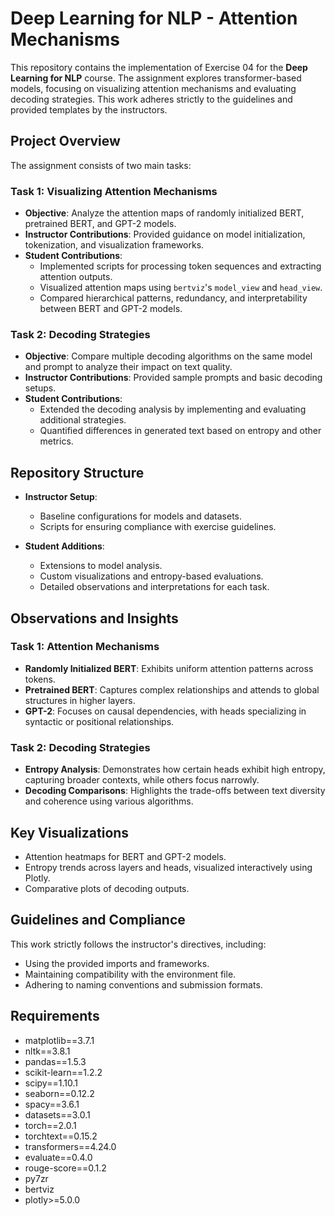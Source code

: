 # Deep Learning for NLP - Attention Mechanisms

This repository contains the implementation of Exercise 04 for the **Deep Learning for NLP** course. The assignment explores transformer-based models, focusing on visualizing attention mechanisms and evaluating decoding strategies. This work adheres strictly to the guidelines and provided templates by the instructors.

## Project Overview

The assignment consists of two main tasks:

### Task 1: Visualizing Attention Mechanisms

- **Objective**: Analyze the attention maps of randomly initialized BERT, pretrained BERT, and GPT-2 models.
- **Instructor Contributions**: Provided guidance on model initialization, tokenization, and visualization frameworks.
- **Student Contributions**:
  - Implemented scripts for processing token sequences and extracting attention outputs.
  - Visualized attention maps using `bertviz`'s `model_view` and `head_view`.
  - Compared hierarchical patterns, redundancy, and interpretability between BERT and GPT-2 models.

### Task 2: Decoding Strategies

- **Objective**: Compare multiple decoding algorithms on the same model and prompt to analyze their impact on text quality.
- **Instructor Contributions**: Provided sample prompts and basic decoding setups.
- **Student Contributions**:
  - Extended the decoding analysis by implementing and evaluating additional strategies.
  - Quantified differences in generated text based on entropy and other metrics.

## Repository Structure

- **Instructor Setup**:
  - Baseline configurations for models and datasets.
  - Scripts for ensuring compliance with exercise guidelines.

- **Student Additions**:
  - Extensions to model analysis.
  - Custom visualizations and entropy-based evaluations.
  - Detailed observations and interpretations for each task.

## Observations and Insights

### Task 1: Attention Mechanisms

- **Randomly Initialized BERT**: Exhibits uniform attention patterns across tokens.
- **Pretrained BERT**: Captures complex relationships and attends to global structures in higher layers.
- **GPT-2**: Focuses on causal dependencies, with heads specializing in syntactic or positional relationships.

### Task 2: Decoding Strategies

- **Entropy Analysis**: Demonstrates how certain heads exhibit high entropy, capturing broader contexts, while others focus narrowly.
- **Decoding Comparisons**: Highlights the trade-offs between text diversity and coherence using various algorithms.

## Key Visualizations

- Attention heatmaps for BERT and GPT-2 models.
- Entropy trends across layers and heads, visualized interactively using Plotly.
- Comparative plots of decoding outputs.

## Guidelines and Compliance

This work strictly follows the instructor's directives, including:

- Using the provided imports and frameworks.
- Maintaining compatibility with the environment file.
- Adhering to naming conventions and submission formats.

## Requirements
- matplotlib==3.7.1
- nltk==3.8.1
- pandas==1.5.3
- scikit-learn==1.2.2
- scipy==1.10.1
- seaborn==0.12.2
- spacy==3.6.1
- datasets==3.0.1
- torch==2.0.1
- torchtext==0.15.2
- transformers==4.24.0
- evaluate==0.4.0
- rouge-score==0.1.2
- py7zr
- bertviz
- plotly>=5.0.0

